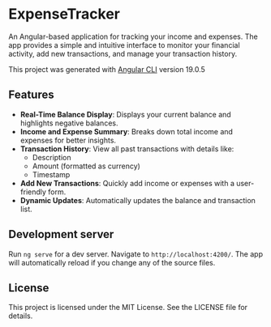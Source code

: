 # ExpenseTracker

An Angular-based application for tracking your income and expenses. The app provides a simple and intuitive interface to monitor your financial activity, add new transactions, and manage your transaction history.

This project was generated with [Angular CLI](https://github.com/angular/angular-cli) version 19.0.5

## Features

- **Real-Time Balance Display**: Displays your current balance and highlights negative balances.
- **Income and Expense Summary**: Breaks down total income and expenses for better insights.
- **Transaction History**: View all past transactions with details like:
  - Description
  - Amount (formatted as currency)
  - Timestamp
- **Add New Transactions**: Quickly add income or expenses with a user-friendly form.
- **Dynamic Updates**: Automatically updates the balance and transaction list.


## Development server

Run `ng serve` for a dev server. Navigate to `http://localhost:4200/`. The app will automatically reload if you change any of the source files.

## License

This project is licensed under the MIT License. See the LICENSE file for details.
